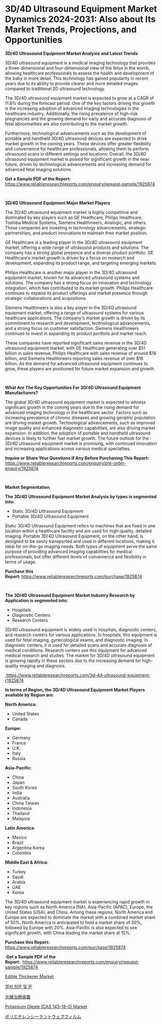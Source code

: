 <p><h1>3D/4D Ultrasound Equipment Market Dynamics 2024-2031: Also about Its Market Trends, Projections, and Opportunities</h1></p><p><strong>3D/4D Ultrasound Equipment Market Analysis and Latest Trends</strong></p>
<p><p>3D/4D ultrasound equipment is a medical imaging technology that provides a three-dimensional and four-dimensional view of the fetus in the womb, allowing healthcare professionals to assess the health and development of the baby in more detail. This technology has gained popularity in recent years due to its ability to provide clearer and more detailed images compared to traditional 2D ultrasound technology.</p><p>The 3D/4D ultrasound equipment market is expected to grow at a CAGR of 11.6% during the forecast period. One of the key factors driving this growth is the increasing adoption of advanced imaging technologies in the healthcare industry. Additionally, the rising prevalence of high-risk pregnancies and the growing demand for early and accurate diagnosis of fetal abnormalities are also contributing to the market growth.</p><p>Furthermore, technological advancements such as the development of portable and handheld 3D/4D ultrasound devices are expected to drive market growth in the coming years. These devices offer greater flexibility and convenience for healthcare professionals, allowing them to perform ultrasound scans in different settings and locations. Overall, the 3D/4D ultrasound equipment market is poised for significant growth in the near future, driven by technological advancements and increasing demand for advanced fetal imaging solutions.</p></p>
<p><strong>Get a Sample PDF of the Report:&nbsp;</strong> <a href="https://www.reliableresearchreports.com/enquiry/request-sample/1925874">https://www.reliableresearchreports.com/enquiry/request-sample/1925874</a></p>
<p>&nbsp;</p>
<p><strong>3D/4D Ultrasound Equipment Major Market Players</strong></p>
<p><p>The 3D/4D ultrasound equipment market is highly competitive and dominated by key players such as GE Healthcare, Philips Healthcare, Toshiba Medical Systems, Siemens Healthineers, Analogic, and others. These companies are investing in technology advancements, strategic partnerships, and product innovations to maintain their market position.</p><p>GE Healthcare is a leading player in the 3D/4D ultrasound equipment market, offering a wide range of ultrasound products and solutions. The company has a strong global presence and a diverse product portfolio. GE Healthcare's market growth is driven by a focus on research and development, expanding its product range, and targeting emerging markets.</p><p>Philips Healthcare is another major player in the 3D/4D ultrasound equipment market, known for its advanced ultrasound systems and solutions. The company has a strong focus on innovation and technology integration, which has contributed to its market growth. Philips Healthcare continues to expand its product offerings and market presence through strategic collaborations and acquisitions.</p><p>Siemens Healthineers is also a key player in the 3D/4D ultrasound equipment market, offering a range of ultrasound systems for various healthcare applications. The company's market growth is driven by its commitment to research and development, technological advancements, and a strong focus on customer satisfaction. Siemens Healthineers continues to invest in expanding its product portfolio and market reach.</p><p>These companies have reported significant sales revenue in the 3D/4D ultrasound equipment market, with GE Healthcare generating over $51 billion in sales revenue, Philips Healthcare with sales revenue of around $18 billion, and Siemens Healthineers reporting sales revenue of over $16 billion. As the demand for advanced ultrasound equipment continues to grow, these players are positioned for future market expansion and growth.</p></p>
<p>&nbsp;</p>
<p><strong>What Are The Key Opportunities For 3D/4D Ultrasound Equipment Manufacturers?</strong></p>
<p><p>The global 3D/4D ultrasound equipment market is expected to witness significant growth in the coming years due to the rising demand for advanced imaging technology in the healthcare sector. Factors such as increasing prevalence of chronic diseases and growing geriatric population are driving market growth. Technological advancements, such as improved image quality and enhanced diagnostic capabilities, are also driving market expansion. In addition, the adoption of portable and handheld ultrasound devices is likely to further fuel market growth. The future outlook for the 3D/4D ultrasound equipment market is promising, with continued innovation and increasing applications across various medical specialties.</p></p>
<p><strong>Inquire or Share Your Questions If Any Before Purchasing This Report:</strong> <a href="https://www.reliableresearchreports.com/enquiry/pre-order-enquiry/1925874">https://www.reliableresearchreports.com/enquiry/pre-order-enquiry/1925874</a></p>
<p>&nbsp;</p>
<p><strong>Market Segmentation</strong></p>
<p><strong>The 3D/4D Ultrasound Equipment Market Analysis by types is segmented into:</strong></p>
<p><ul><li>Static 3D/4D Ultrasound Equipment</li><li>Portable 3D/4D Ultrasound Equipment</li></ul></p>
<p><p>Static 3D/4D Ultrasound Equipment refers to machines that are fixed in one location within a healthcare facility and are used for high-quality, detailed imaging. Portable 3D/4D Ultrasound Equipment, on the other hand, is designed to be easily transported and used in different locations, making it ideal for on-the-go imaging needs. Both types of equipment serve the same purpose of providing advanced imaging capabilities for medical professionals, but offer different levels of convenience and flexibility in terms of usage.</p></p>
<p><strong>Purchase this Report:&nbsp;</strong><a href="https://www.reliableresearchreports.com/purchase/1925874">https://www.reliableresearchreports.com/purchase/1925874</a></p>
<p>&nbsp;</p>
<p><strong>The 3D/4D Ultrasound Equipment Market Industry Research by Application is segmented into:</strong></p>
<p><ul><li>Hospitals</li><li>Diagnostic Centers</li><li>Research Centers</li></ul></p>
<p><p>3D/4D ultrasound equipment is widely used in hospitals, diagnostic centers, and research centers for various applications. In hospitals, this equipment is used for fetal imaging, gynecological exams, and diagnostic imaging. In diagnostic centers, it is used for detailed scans and accurate diagnosis of medical conditions. Research centers use this equipment for advanced medical research and studies. The market for 3D/4D ultrasound equipment is growing rapidly in these sectors due to the increasing demand for high-quality imaging and diagnosis.</p></p>
<p><a href="https://www.reliableresearchreports.com/3d-4d-ultrasound-equipment-r1925874">&nbsp;https://www.reliableresearchreports.com/3d-4d-ultrasound-equipment-r1925874</a></p>
<p><strong>In terms of Region, the 3D/4D Ultrasound Equipment Market Players available by Region are:</strong></p>
<p>
    <p> <strong> North America: </strong>
        <ul>
            <li>United States</li>
            <li>Canada</li>
        </ul>
        </p> 
    <p> <strong> Europe: </strong>
        <ul>
            <li>Germany</li>
            <li>France</li>
            <li>U.K.</li>
            <li>Italy</li>
            <li>Russia</li>
        </ul>
        </p> 
    <p> <strong> Asia-Pacific: </strong>
        <ul>
            <li>China</li>
            <li>Japan</li>
            <li>South Korea</li>
            <li>India</li>
            <li>Australia</li>
            <li>China Taiwan</li>
            <li>Indonesia</li>
            <li>Thailand</li>
            <li>Malaysia</li>
        </ul>
        </p> 
    <p> <strong> Latin America: </strong>
        <ul>
            <li>Mexico</li>
            <li>Brazil</li>
            <li>Argentina Korea</li>
            <li>Colombia</li>
        </ul>
        </p> 
    <p> <strong> Middle East & Africa: </strong>
        <ul>
            <li>Turkey</li>
            <li>Saudi</li>
            <li>Arabia</li>
            <li>UAE</li>
            <li>Korea</li>
        </ul>
    </p>
    </p>
<p><p>The 3D/4D ultrasound equipment market is experiencing rapid growth in key regions such as North America (NA), Asia-Pacific (APAC), Europe, the United States (USA), and China. Among these regions, North America and Europe are expected to dominate the market with a combined market share of 50%. North America is anticipated to hold a market share of 30%, followed by Europe with 20%. Asia-Pacific is also expected to see significant growth, with China leading the market share at 15%.</p></p>
<p><strong>Purchase this Report: </strong><a href="https://www.reliableresearchreports.com/purchase/1925874">https://www.reliableresearchreports.com/purchase/1925874</a></p>
<p>&nbsp;<strong>Get a Sample PDF of the Report:&nbsp;&nbsp;</strong><a href="https://www.reliableresearchreports.com/enquiry/request-sample/1925874">https://www.reliableresearchreports.com/enquiry/request-sample/1925874</a></p>
<p><strong></strong></p>
<p><p><a href="https://issuu.com/reportprime-2/docs/edible-thickener-market-size-2030.pptx">Edible Thickener Market</a></p><p><a href="https://github.com/alfitoms13/Market-Research-Report-List-1/blob/main/3303664108367.md">열차 창문 및 문</a></p><p><a href="https://github.com/vlcostes/Market-Research-Report-List-2/blob/main/7011397115943.md">光線治療装置</a></p><p><a href="https://github.com/khlifeservices/Market-Research-Report-List-1/blob/main/potassium-oleate-cas-143-18-0-market.md">Potassium Oleate (CAS 143-18-0) Market</a></p><p><a href="https://github.com/EstaSprer20231/Market-Research-Report-List-2/blob/main/1335548115944.md">ポリエチレンシーラントウェブフィルム</a></p></p>
